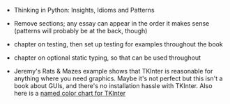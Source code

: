 - Thinking in Python: Insights, Idioms and Patterns
- Remove sections; any essay can appear in the order it makes sense (patterns will probably be at the back, though)
- chapter on testing, then set up testing for examples throughout the book
- chapter on optional static typing, so that can be used throughout

- Jeremy's Rats & Mazes example shows that TKInter is reasonable for anything where you
  need graphics. Maybe it's not perfect but this isn't a book about GUIs, and there's
  no installation hassle with TKInter. Also here is a
  [named color chart for TKInter](http://www.science.smith.edu/dftwiki/images/thumb/3/3d/TkInterColorCharts.png/700px-TkInterColorCharts.png)
